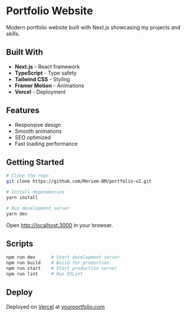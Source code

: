 # Portfolio Website

Modern portfolio website built with Next.js showcasing my projects and skills.

## Built With
- **Next.js** - React framework
- **TypeScript** - Type safety
- **Tailwind CSS** - Styling
- **Framer Motion** - Animations
- **Vercel** - Deployment

## Features
- Responsive design
- Smooth animations
- SEO optimized
- Fast loading performance

## Getting Started

```bash
# Clone the repo
git clone https://github.com/Meriem-BM/portfolio-v2.git

# Install dependencies
yarn install

# Run development server
yarn dev
```

Open [http://localhost:3000](http://localhost:3000) in your browser.

## Scripts
```bash
npm run dev      # Start development server
npm run build    # Build for production
npm run start    # Start production server
npm run lint     # Run ESLint
```

## Deploy
Deployed on [Vercel](https://vercel.com) at [yourportfolio.com](https://yourportfolio.com)
